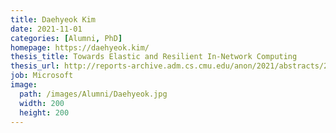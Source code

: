 ```yaml
---
title: Daehyeok Kim
date: 2021-11-01
categories: [Alumni, PhD]
homepage: https://daehyeok.kim/
thesis_title: Towards Elastic and Resilient In-Network Computing
thesis_url: http://reports-archive.adm.cs.cmu.edu/anon/2021/abstracts/21-143.html
job: Microsoft
image:
  path: /images/Alumni/Daehyeok.jpg
  width: 200
  height: 200
---
```


